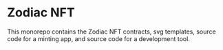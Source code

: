 # Zodiac NFT

This monorepo contains the Zodiac NFT contracts, svg templates, source code for a minting app, and source code for a development tool.
